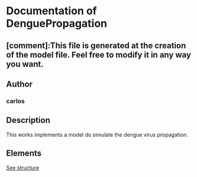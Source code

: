 # Documentation of DenguePropagation

[comment]:This file is generated at the creation of the model file. Feel free to modify it in any way you want. 
---

## Author
### carlos

## Description

This works implements a model do simulate the dengue virus propagation.

## Elements

[See structure](dengue-propagation_structure.md)

